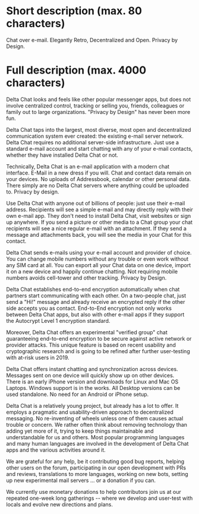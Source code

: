 # Short description (max. 80 characters)

Chat over e-mail. Elegantly Retro, Decentralized and Open. Privacy by Design.

# Full description (max. 4000 characters)

Delta Chat looks and feels like other popular messenger apps, 
but does not involve centralized control, tracking or selling
you, friends, colleagues or family out to large organizations. 
"Privacy by Design" has never been more fun. 

Delta Chat taps into the largest, most diverse, most open and decentralized 
communication system ever created: the existing e-mail server network. 
Delta Chat requires no additional server-side infrastructure. Just use a 
standard e-mail account and start chatting with any of your
e-mail contacts, whether they have installed Delta Chat or not. 

Technically, Delta Chat is an e-mail application with a modern chat interface. 
E-Mail in a new dress if you will. Chat and contact data remain on your devices. 
No uploads of Addressbook, calendar or other personal data. There simply are no 
Delta Chat servers where anything could be uploaded to. Privacy by design. 

Use Delta Chat with anyone out of billions of people: just use their e-mail address. 
Recipients will see a simple e-mail and may directly reply with their own e-mail app. 
They don't need to install Delta Chat, visit websites or sign up anywhere. 
If you send a picture or other media to a Chat group your chat recipients 
will see a nice regular e-mail with an attachment. If they send a message 
and attachments back, you will see the media in your Chat for this contact. 

Delta Chat sends e-mails using your e-mail account and provider of choice. 
You can change mobile numbers without any trouble or even work without 
any SIM card at all.  You can export all your Chat data on one device, 
import it on a new device and happily continue chatting. Not requiring 
mobile numbers avoids cell-tower and other tracking. Privacy by Design. 

Delta Chat establishes end-to-end encryption automatically when 
chat partners start communicating with each other. 
On a two-people chat, just send a "Hi!" message and already receive 
an encrypted reply if the other side accepts you as contact. 
End-to-End encryption not only works between Delta Chat apps, but also
with other e-mail apps if they support the Autocrypt Level 1 encryption standard. 

Moreover, Delta Chat offers an experimental "verified group" chat 
guaranteeing end-to-end encryption to be secure against active network 
or provider attacks. This unique feature is based on recent usability 
and cryptographic research and is going to be refined after further user-testing 
with at-risk users in 2019.

Delta Chat offers instant chatting and synchronization across devices. 
Messages sent on one device will quickly show up on other devices.  
There is an early iPhone version and downloads for Linux and Mac OS Laptops. 
Windows support is in the works. All Desktop versions can be used standalone.
No need for an Android or iPhone setup. 

Delta Chat is a relatively young project, but already has a lot to offer. 
It employs a pragmatic and usability-driven approach to decentralized messaging. 
No re-inventing of wheels unless one of them causes actual trouble or concern. 
We rather often think about removing technology than adding yet more of it, 
trying to keep things maintainable and understandable for us and others. 
Most popular programming languages and many human languages are involved
in the development of Delta Chat apps and the various activities around it. 

We are grateful for any help, be it contributing good bug reports, helping
other users on the forum, participating in our open development with PRs and reviews, 
translations to more languages, working on new bots, setting up new experimental mail servers ... 
or a donation if you can. 

We currently use monetary donations to help contributors join us at our
repeated one-week long gatherings -- where we develop and user-test with
locals and evolve new directions and plans.
